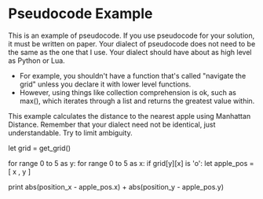 # Pseudocode Example

This is an example of pseudocode.
If you use pseudocode for your solution, it must be written on paper.
Your dialect of pseudocode does not need to be the same as the one that I use.
Your dialect should have about as high level as Python or Lua. 
- For example, you shouldn't have a function that's called "navigate the grid" unless you declare it with lower level functions.
- However, using things like collection comprehension is ok, such as max(), which iterates through a list and returns the greatest value within.


This example calculates the distance to the nearest apple using Manhattan Distance.
Remember that your dialect need not be identical, just understandable. Try to limit ambiguity.

let grid = get_grid()

for range 0 to 5 as y:
	for range 0 to 5 as x:
		if grid[y][x] is 'o':
			let apple_pos = [ x , y ]

print abs(position_x - apple_pos.x) + abs(position_y - apple_pos.y)